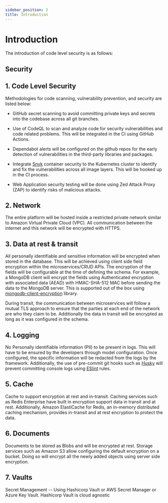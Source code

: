 ```yaml
---
sidebar_position: 2
title: Introduction
---
```


# Introduction

The introduction of code level security is as follows:

## Security

## 1. Code Level Security

Methodologies for code scanning, vulnerability prevention, and security are listed below:

- GitHub secret scanning to avoid committing private keys and secrets into the codebase across all git branches.
- Use of CodeQL to scan and analyze code for security vulnerabilities and code related problems. This will be integrated in the CI using GitHub Actions.
- Dependabot alerts will be configured on the github repos for the early detection of vulnerabilities in the third-party libraries and packages.

- Integrate [Snyk](https://snyk.io/) container security to the Kubernetes cluster to identify and fix the vulnerabilities across all image layers. This will be hooked up in the CI process.

- Web Application security testing will be done using Zed Attack Proxy (ZAP) to identify risks of malicious attacks.

## 2. Network

The entire platform will be hosted inside a restricted private network similar to Amazon Virtual Private Cloud (VPC). All communication between the internet and this network will be encrypted with HTTPS.

## 3. Data at rest & transit

All personally identifiable and sensitive information will be encrypted when stored in the database. This will be achieved using client side field encryption within the microservices/CRUD APIs. The encryption of the fields will be configurable at the time of defining the schema. For example, a MongoDB client will encrypt the fields using Authenticated encryption with associated data (AEAD) with HMAC-SHA-512 MAC before sending the data to the MongoDB server. This is supported out of the box using [mongodb-client-encryption](https://www.npmjs.com/package/mongodb-client-encryption) library.

During transit, the communication between microservices will follow a mutual TLS approach to ensure that the parties at each end of the network are who they claim to be. Additionally the data in transit will be encrypted as long as it was configured in the schema.

## 4. Logging

No Personally identifiable information (PII) to be present in logs. This will have to be ensured by the developers through model configuration. Once configured, the specific information will be redacted from the logs by the framework. Additionally, the use of pre-commit git hooks such as [Husky](https://www.npmjs.com/package/husky) will prevent committing console logs using [ESlint](https://eslint.org/) rules.

## 5. Cache

Cache to support encryption at rest and in-transit. Caching services such as Redis Enterprise have built in encryption support data in transit and at rest. Additionally, Amazon ElastiCache for Redis, an in-memory distributed caching mechanism, provides in-transit and at rest encryption to protect the data.

## 6. Documents

Documents to be stored as Blobs and will be encrypted at rest. Storage services such as Amazon S3 allow configuring the default encryption on a bucket. Doing so will encrypt all the newly added objects using server side encryption.

## 7. Vaults

Secret Management -- Using Hashicorp Vault or AWS Secret Manager or Azure Key Vault. Hashicorp Vault is cloud agnostic
